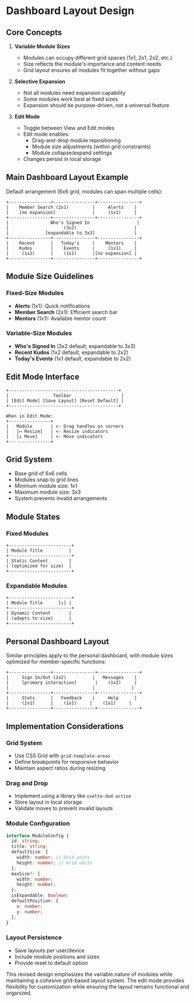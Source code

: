 # Dashboard Layout Design

## Core Concepts

1. **Variable Module Sizes**

   - Modules can occupy different grid spaces (1x1, 2x1, 2x2, etc.)
   - Size reflects the module's importance and content needs
   - Grid layout ensures all modules fit together without gaps

2. **Selective Expansion**

   - Not all modules need expansion capability
   - Some modules work best at fixed sizes
   - Expansion should be purpose-driven, not a universal feature

3. **Edit Mode**
   - Toggle between View and Edit modes
   - Edit mode enables:
     - Drag-and-drop module repositioning
     - Module size adjustments (within grid constraints)
     - Module collapse/expand settings
   - Changes persist in local storage

## Main Dashboard Layout Example

Default arrangement (6x6 grid, modules can span multiple cells):

```
+----------------+----------------+----------------+
|    Member Search (2x1)         |     Alerts    |
|    [no expansion]              |     (1x1)     |
+----------------+----------------+----------------+
|                Who's Signed In                  |
|                     (3x2)                      |
|              [expandable to 3x3]               |
+----------------+----------------+----------------+
|    Recent      |   Today's     |    Mentors    |
|    Kudos       |    Events     |     (1x1)     |
|     (1x2)      |    (1x1)      |[no expansion] |
+----------------+----------------+----------------+
```

## Module Size Guidelines

### Fixed-Size Modules

- **Alerts** (1x1): Quick notifications
- **Member Search** (2x1): Efficient search bar
- **Mentors** (1x1): Available mentor count

### Variable-Size Modules

- **Who's Signed In** (3x2 default, expandable to 3x3)
- **Recent Kudos** (1x2 default, expandable to 2x2)
- **Today's Events** (1x1 default, expandable to 2x2)

## Edit Mode Interface

```
+------------------------------------------+
|                 Toolbar                   |
| [Edit Mode] [Save Layout] [Reset Default] |
+------------------------------------------+

When in Edit Mode:
+----------------+
|   Module       | <- Drag handles on corners
|   [↔️ Resize]   | <- Resize indicators
|   [↕️ Move]     | <- Move indicators
+----------------+
```

## Grid System

- Base grid of 6x6 cells
- Modules snap to grid lines
- Minimum module size: 1x1
- Maximum module size: 3x3
- System prevents invalid arrangements

## Module States

### Fixed Modules

```
+------------------------+
| Module Title          |
+------------------------+
| Static Content        |
| (optimized for size)  |
+------------------------+
```

### Expandable Modules

```
+------------------------+
| Module Title      [↕️] |
+------------------------+
| Dynamic Content       |
| (adapts to size)      |
+------------------------+
```

## Personal Dashboard Layout

Similar principles apply to the personal dashboard, with module sizes optimized for member-specific functions:

```
+----------------+----------------+----------------+
|     Sign In/Out (2x2)          |   Messages    |
|     [primary interaction]       |    (1x2)     |
|                                |              |
+----------------+----------------+----------------+
|     Stats      |   Feedback    |     Help      |
|     (2x1)      |    (1x1)     |    (1x1)     |
+----------------+----------------+----------------+
```

## Implementation Considerations

### Grid System

- Use CSS Grid with `grid-template-areas`
- Define breakpoints for responsive behavior
- Maintain aspect ratios during resizing

### Drag and Drop

- Implement using a library like `svelte-dnd-action`
- Store layout in local storage
- Validate moves to prevent invalid layouts

### Module Configuration

```typescript
interface ModuleConfig {
  id: string;
  title: string;
  defaultSize: {
    width: number; // Grid units
    height: number; // Grid units
  };
  maxSize?: {
    width: number;
    height: number;
  };
  isExpandable: boolean;
  defaultPosition: {
    x: number;
    y: number;
  };
}
```

### Layout Persistence

- Save layouts per user/device
- Include module positions and sizes
- Provide reset to default option

This revised design emphasizes the variable nature of modules while maintaining a cohesive grid-based layout system. The edit mode provides flexibility for customization while ensuring the layout remains functional and organized.
